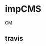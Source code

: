 # impCMS
CM


## travis

<mg src="https://travis-ci.org/imperialcreativity/impCMS.svg?branch=master" alt="Build Status" />
